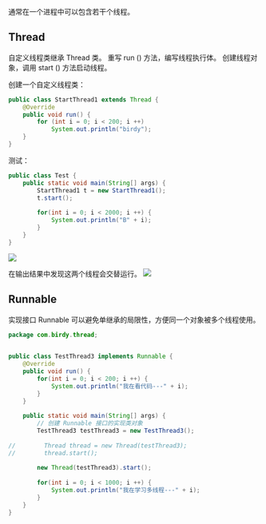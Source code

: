 
通常在一个进程中可以包含若干个线程。

## Thread
自定义线程类继承 Thread 类。
重写 run () 方法，编写线程执行体。
创建线程对象，调用 start () 方法启动线程。

创建一个自定义线程类：
```java
public class StartThread1 extends Thread {  
    @Override  
    public void run() {  
        for (int i = 0; i < 200; i ++)  
            System.out.println("birdy");  
    }  
}
```

测试：
```java
public class Test {  
    public static void main(String[] args) {  
        StartThread1 t = new StartThread1();  
        t.start();  
  
        for(int i = 0; i < 2000; i ++) {  
            System.out.println("B" + i);  
        }  
    }  
}
```

![](https://typora-birdy.oss-cn-guangzhou.aliyuncs.com/20241111235821.png)

在输出结果中发现这两个线程会交替运行。
![](https://typora-birdy.oss-cn-guangzhou.aliyuncs.com/20241111235743.png)

## Runnable
实现接口 Runnable
可以避免单继承的局限性，方便同一个对象被多个线程使用。
```java
package com.birdy.thread;  
  

public class TestThread3 implements Runnable {  
    @Override  
    public void run() {  
        for(int i = 0; i < 200; i ++) {  
            System.out.println("我在看代码---" + i);  
        }  
    }  
  
    public static void main(String[] args) {  
    	// 创建 Runnable 接口的实现类对象
        TestThread3 testThread3 = new TestThread3();  
  
//        Thread thread = new Thread(testThread3);  
//        thread.start();  
  
        new Thread(testThread3).start();  
  
        for(int i = 0; i < 1000; i ++) {  
            System.out.println("我在学习多线程---" + i);  
        }  
    }  
}
```